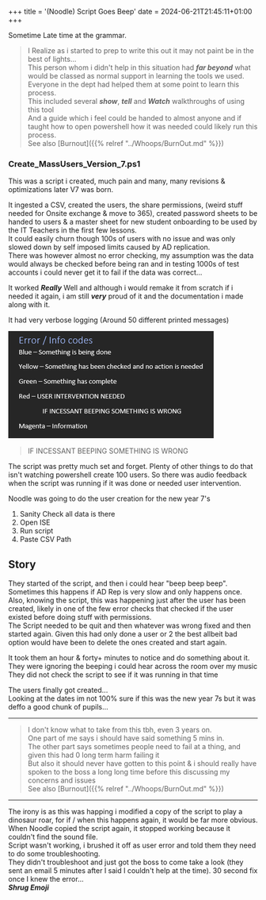 +++
title = '(Noodle) Script Goes Beep'
date = 2024-06-21T21:45:11+01:00
+++

Sometime Late time at the grammar.  

> I Realize as i started to prep to write this out it may not paint be in the best of lights...  
> This person whom i didn't help in this situation had ***far beyond*** what would be classed as normal support in learning the tools we used. Everyone in the dept had helped them at some point to learn this process.  
> This included several ***show***, ***tell*** and ***Watch*** walkthroughs of using this tool  
> And a guide which i feel could be handed to almost anyone and if taught how to open powershell how it was needed could likely run this process.  
> See also [Burnout]({{% relref "../Whoops/BurnOut.md" %}})

### Create_MassUsers_Version_7.ps1  

This was a script i created, much pain and many, many revisions & optimizations later V7 was born.  

It ingested a CSV, created the users, the share permissions, (weird stuff needed for Onsite exchange & move to 365), created password sheets to be handed to users & a master sheet for new student onboarding to be used by the IT Teachers in the first few lessons.  
It could easily churn though 100s of users with no issue and was only slowed down by self imposed limits caused by AD replication.  
There was however almost no error checking, my assumption was the data would always be checked before being ran and in testing 1000s of test accounts i could never get it to fail if the data was correct...  

It worked ***Really*** Well and although i would remake it from scratch if i needed it again, i am still ***very*** proud of it and the documentation i made along with it.  

It had very verbose logging (Around 50 different printed messages)  

![Error Codes](../../Whoops/Content/ErrorDocs.PNG)  

> IF INCESSANT BEEPING SOMETHING IS WRONG  

The script was pretty much set and forget. Plenty of other things to do that isn't watching powershell create 100 users. So there was audio feedback when the script was running if it was done or needed user intervention.  

Noodle was going to do the user creation for the new year 7's  

1) Sanity Check all data is there  
2) Open ISE  
3) Run script  
4) Paste CSV Path  

## Story

They started of the script, and then i could hear "beep beep beep".  Sometimes this happens if AD Rep is very slow and only happens once.  
Also, knowing the script, this was happening just after the user has been created, likely in one of the few error checks that checked if the user existed before doing stuff with permissions.  
The Script needed to be quit and then whatever was wrong fixed and then started again. Given this had only done a user or 2 the best allbeit bad option would have been to delete the ones created and start again.  

It took them an hour & forty+  minutes to notice and do something about it.  
They were ignoring the beeping i could hear across the room over my music  
They did not check the script to see if it was running in that time  

The users finally got created...  
Looking at the dates im not 100% sure if this was the new year 7s but it was deffo a good chunk of pupils...

---

> I don't know what to take from this tbh, even 3 years on.  
> One part of me says i should have said something 5 mins in.  
> The other part says sometimes people need to fail at a thing, and given this had 0 long term harm failing it  
> But also it should never have gotten to this point & i should really have spoken to the boss a long long time before this discussing my concerns and issues  
> See also [Burnout]({{% relref "../Whoops/BurnOut.md" %}})
---

The irony is as this was happing i modified a copy of the script to play a dinosaur roar, for if / when this happens again, it would be far more obvious.  When Noodle copied the script again, it stopped working because it couldn't find the sound file.  
Script wasn't working, i brushed it off as user error and told them they need to do some troubleshooting.  
They didn't troubleshoot and just got the boss to come take a look (they sent an email 5 minutes after I said I couldn't help at the time). 30 second fix once I knew the error...  
***Shrug Emoji***  
